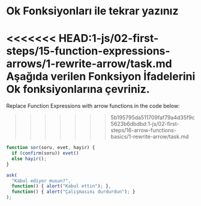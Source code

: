 
# Ok Fonksiyonları ile tekrar yazınız

<<<<<<< HEAD:1-js/02-first-steps/15-function-expressions-arrows/1-rewrite-arrow/task.md
Aşağıda verilen Fonksiyon İfadelerini Ok fonksiyonlarına çevriniz.
=======
Replace Function Expressions with arrow functions in the code below:
>>>>>>> 5b195795da511709faf79a4d35f9c5623b6dbdbd:1-js/02-first-steps/16-arrow-functions-basics/1-rewrite-arrow/task.md

```js run
function sor(soru, evet, hayir) {
  if (confirm(soru)) evet()
  else hayir();
}

ask(
  "Kabul ediyor musun?",
  function() { alert("Kabul ettin"); },
  function() { alert("Çalışmasını durdurdun"); }
);
```
